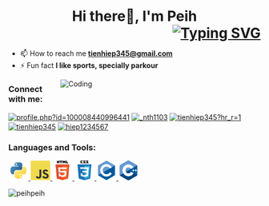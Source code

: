 <h1 align="center" style="margin-block-end: 0.3rem">
  Hi there👋, I'm Peih <br>
  <a align="right" style="display: block; width = 100%" href="https://git.io/typing-svg"
  ><img
    src="https://readme-typing-svg.demolab.com?font=Fira+Code&duration=4000&pause=500&color=F70000&center=true&vCenter=true&width=435&lines=A+student+at+PTIT;Learning+Data+Scientist"
    alt="Typing SVG"
/></a>
</h1>


- 📫 How to reach me **tienhiep345@gmail.com** <br />
- ⚡ Fun fact **I like sports, specially parkour**

<img
  align="right"
  alt="Coding"
  width="400"
  src="https://camo.githubusercontent.com/cae12fddd9d6982901d82580bdf321d81fb299141098ca1c2d4891870827bf17/68747470733a2f2f6d69726f2e6d656469756d2e636f6d2f6d61782f313336302f302a37513379765349765f7430696f4a2d5a2e676966"
/>

<h3 align="left">Connect with me:</h3>
<p align="left">
  <a href="https://fb.com/profile.php?id=100008440996441" target="blank"
    ><img
      align="center"
      src="https://raw.githubusercontent.com/rahuldkjain/github-profile-readme-generator/master/src/images/icons/Social/facebook.svg"
      alt="profile.php?id=100008440996441"
      height="30"
      width="40"
  /></a>
  <a href="https://instagram.com/_nth1103" target="blank"
    ><img
      align="center"
      src="https://raw.githubusercontent.com/rahuldkjain/github-profile-readme-generator/master/src/images/icons/Social/instagram.svg"
      alt="_nth1103"
      height="30"
      width="40"
  /></a>
  <a href="https://www.hackerrank.com/tienhiep345?hr_r=1" target="blank"
    ><img
      align="center"
      src="https://raw.githubusercontent.com/rahuldkjain/github-profile-readme-generator/master/src/images/icons/Social/hackerrank.svg"
      alt="tienhiep345?hr_r=1"
      height="30"
      width="40"
  /></a>
  <a href="https://codeforces.com/profile/tienhiep345" target="blank"
    ><img
      align="center"
      src="https://raw.githubusercontent.com/rahuldkjain/github-profile-readme-generator/master/src/images/icons/Social/codeforces.svg"
      alt="tienhiep345"
      height="30"
      width="40"
  /></a>
  <a href="https://www.leetcode.com/hiep1234567" target="blank"
    ><img
      align="center"
      src="https://raw.githubusercontent.com/rahuldkjain/github-profile-readme-generator/master/src/images/icons/Social/leet-code.svg"
      alt="hiep1234567"
      height="30"
      width="40"
  /></a>
</p>

<h3 align="left">Languages and Tools:</h3>
<p align="left">
  <a href="https://www.python.org" target="_blank" rel="noreferrer">
    <img
      src="https://raw.githubusercontent.com/devicons/devicon/master/icons/python/python-original.svg"
      alt="python"
      width="40"
      height="40"
    />
  </a>
  <a
    href="https://developer.mozilla.org/en-US/docs/Web/JavaScript"
    target="_blank"
    rel="noreferrer"
  >
    <img
      src="https://raw.githubusercontent.com/devicons/devicon/master/icons/javascript/javascript-original.svg"
      alt="javascript"
      width="40"
      height="40"
    />
  </a>
  <a href="https://www.w3.org/html/" target="_blank" rel="noreferrer">
    <img
      src="https://raw.githubusercontent.com/devicons/devicon/master/icons/html5/html5-original-wordmark.svg"
      alt="html5"
      width="40"
      height="40"
    />
  </a>
  <a href="https://www.w3schools.com/css/" target="_blank" rel="noreferrer">
    <img
      src="https://raw.githubusercontent.com/devicons/devicon/master/icons/css3/css3-original-wordmark.svg"
      alt="css3"
      width="40"
      height="40"
    />
  </a>
  <a href="https://www.cprogramming.com/" target="_blank" rel="noreferrer">
    <img
      src="https://raw.githubusercontent.com/devicons/devicon/master/icons/c/c-original.svg"
      alt="c"
      width="40"
      height="40"
    />
  </a>
  <a href="https://www.w3schools.com/cpp/" target="_blank" rel="noreferrer">
    <img
      src="https://raw.githubusercontent.com/devicons/devicon/master/icons/cplusplus/cplusplus-original.svg"
      alt="cplusplus"
      width="40"
      height="40"
    />
  </a>
</p>

<p>
  <img
    align="left"
    src="https://github-readme-stats.vercel.app/api/top-langs?username=peihpeih&show_icons=true&locale=en&layout=compact"
    alt="peihpeih"
  />
</p>
